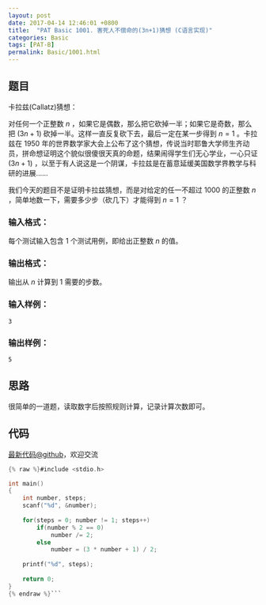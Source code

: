 ```yaml
---
layout: post
date: 2017-04-14 12:46:01 +0800
title:  "PAT Basic 1001. 害死人不偿命的(3n+1)猜想 (C语言实现)"
categories: Basic
tags: [PAT-B]
permalink: Basic/1001.html
---
```


## 题目

卡拉兹(Callatz)猜想：

对任何一个正整数 $n$ ，如果它是偶数，那么把它砍掉一半；如果它是奇数，那么把 $(3n+1)$ 砍掉一半。这样一直反复砍下去，最后一定在某一步得到
$n=1$ 。卡拉兹在 1950
年的世界数学家大会上公布了这个猜想，传说当时耶鲁大学师生齐动员，拼命想证明这个貌似很傻很天真的命题，结果闹得学生们无心学业，一心只证 $(3n+1)$
，以至于有人说这是一个阴谋，卡拉兹是在蓄意延缓美国数学界教学与科研的进展……

我们今天的题目不是证明卡拉兹猜想，而是对给定的任一不超过 1000 的正整数 $n$ ，简单地数一下，需要多少步（砍几下）才能得到 $n=1$ ？

### 输入格式：

每个测试输入包含 1 个测试用例，即给出正整数 $n$ 的值。

### 输出格式：

输出从 $n$ 计算到 1 需要的步数。

### 输入样例：

    
    
    3
    

### 输出样例：

    
    
    5
    



## 思路

很简单的一道题，读取数字后按照规则计算，记录计算次数即可。


## 代码

[最新代码@github](https://github.com/OliverLew/PAT/blob/master/PATBasic/1001.c)，欢迎交流
```c
{% raw %}#include <stdio.h>

int main()
{
    int number, steps;
    scanf("%d", &number);
    
    for(steps = 0; number != 1; steps++) 
        if(number % 2 == 0)     
            number /= 2;
        else
            number = (3 * number + 1) / 2;
    
    printf("%d", steps);
    
    return 0;
}
{% endraw %}```